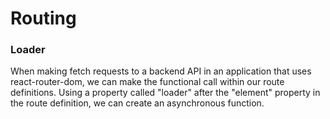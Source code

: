 # Routing

### Loader
When making fetch requests to a backend API in an application that uses react-router-dom, we can make the functional call within our route definitions. Using a property called "loader" after the "element" property in the route definition, we can create an asynchronous function.